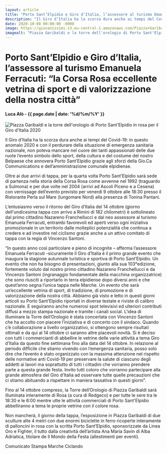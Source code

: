 ```yaml
---
layout: article
title: "Porto Sant’Elpidio e Giro d’Italia, l’assessore al turismo Emanuela Ferracuti: “la Corsa Rosa eccellente vetrina di sport e di valorizzazione della nostra città”"
description: "Il Giro d’Italia ha la scorza dura anche ai tempi del Covid-19: in questo anomalo 2020 e con il perdurare della situazione di emergenza sanitaria nazionale, non poteva mancare nel cuore dei tanti appassionati delle due ruote l’evento simbolo dello sport, della cultura e del costume del nostro Belpaese che annovera Porto Sant’Elpidio grazie agli sforzi della Gio.Ca Communications e dell’amministrazione comunale elpidiense."
date: 2020-10-08 00:00:00 -0000
image: https://giovanissimi.s3.eu-central-1.amazonaws.com/Piazza+Garibaldi+con+Torre+Orologio+in+Rosa.jpg
imagealt: "Piazza Garibaldi e la torre dell'orologio di Porto Sant'Elpidio in rosa per il Giro d'Italia 2020"
---
```


# Porto Sant’Elpidio e Giro d’Italia, l’assessore al turismo Emanuela Ferracuti: “la Corsa Rosa eccellente vetrina di sport e di valorizzazione della nostra città”

#### Luca Alò - {{ page.date | date: '%d/%m/%Y' }}

![Piazza Garibaldi e la torre dell'orologio di Porto Sant'Elpidio in rosa per il Giro d'Italia 2020](https://giovanissimi.s3.eu-central-1.amazonaws.com/Piazza+Garibaldi+con+Torre+Orologio+in+Rosa.jpg)

Il Giro d’Italia ha la scorza dura anche ai tempi del Covid-19: in questo anomalo 2020 e con il perdurare della situazione di emergenza sanitaria nazionale, non poteva mancare nel cuore dei tanti appassionati delle due ruote l’evento simbolo dello sport, della cultura e del costume del nostro Belpaese che annovera Porto Sant’Elpidio grazie agli sforzi della Gio.Ca Communications e dell’amministrazione comunale elpidiense.

Oltre ai due arrivi di tappa, per la quarta volta Porto Sant’Elpidio sarà sede di partenza nella storia della Corsa Rosa come avvenne nel 1992 (traguardo a Sulmona) e per due volte nel 2004 (arrivi ad Ascoli Piceno e a Cesena) con vernissage dell’evento previsto per venerdì 9 ottobre alle 18:30 presso il Ristorante Perla sul Mare (lungomare Nord) alla presenza di Tonina Pantani.

L’entusiasmo verso il ritorno del Giro d’Italia del 14 ottobre (giorno dell'undicesima tappa con arrivo a Rimini di 182 chilometri) è sottolineato dal primo cittadino Nazareno Franchellucci e dal neo assessore al turismo Emanuela Ferracuti, entrambi favorevoli ed aperti verso ogni iniziativa promozionale in un territorio dalle molteplici potenzialità che continua a credere e ad investire nel ciclismo grazie anche a un attivo comitato di tappa con la regia di Vincenzo Santoni.

“In questo anno così particolare e pieno di incognite – afferma l’assessore Emanuela Ferracuti -sicuramente il Giro d’Italia è il primo grande evento che inaugura la stagione autunnale turistica e sportiva di Porto Sant’Elpidio. Un evento che non ha bisogno di presentazioni, giunto alla sua 103°edizione, fortemente voluto dal nostro primo cittadino Nazareno Franchellucci e da Vincenzo Santoni (ingranaggio fondamentale della macchina organizzatrice) che sono riusciti a riportarlo in terra elpidiense dopo diversi anni e che quest’anno segna l’unica tappa nelle Marche. Un evento che sarà un’eccellente vetrina di sport, di tradizione, di promozione e di valorizzazione della nostra città. Abbiamo già visto e letto in questi giorni articoli su Porto Sant’Elpidio riportati in diverse testate e riviste di calibro nazionale. E seguiranno anche numerosi spot televisivi ed ulteriori contributi diffusi a mezzo stampa nazionale e tramite i canali social. L’idea di illuminare la Torre dell’Orologio è stata concertata con Vincenzo Santoni che ha accolto con piacere l’iniziativa e di concerto con il sindaco. Quando c’è collaborazione a livello organizzativo, si ottengono sempre risultati ottimali e da qui al 14 ottobre ci saranno altre piacevoli novità. Si è deciso con tutti i commercianti di abbellire le vetrine delle varie attività a tema Giro d’Italia da questo fine settimana fino alla data del 14 ottobre. In relazione al periodo difficile che stiamo vivendo con l’emergenza sanitaria, posso solo dire che l’evento è stato organizzato con la massima attenzione nel rispetto delle normative anti Covid-19 per preservare la salute di ciascuno degli addetti ai lavori ma soprattutto di tutti i cittadini che vorranno prendere parte a questa grande festa. Invito tutti coloro che vorranno partecipare alla grande atmosfera del Giro d’Italia ad osservare tutte quelle precauzioni che ci stiamo abituando a rispettare in maniera tassativa in questi giorni”.

Fino al 14 ottobre compreso, la Torre dell’Orologio di Piazza Garibaldi sarà illuminata interamente di Rosa (a cura di Redgeco) e per tutte le sere tra le 18:30 e le 6:00 mentre utte le attività commerciali di Porto Sant'Elpidio abbelliranno a tema le proprie vetrine con il colore rosa.

Non mancherà, il giorno della tappa, l’esposizione in Piazza Garibaldi di due sculture alte 4 metri con due enormi biciclette in ferro ricoperte interamente di palloncini in rosa con la scritta Porto Sant’Elpidio, sponsorizzate da Linea Oro e Fighter, il tutto dalla creatività dell’artista Ana Maria Savin di Alba Adriatica, titolare de Il Mondo della Festa (allestimenti per eventi).

Comunicato Stampa Marche Ciclando